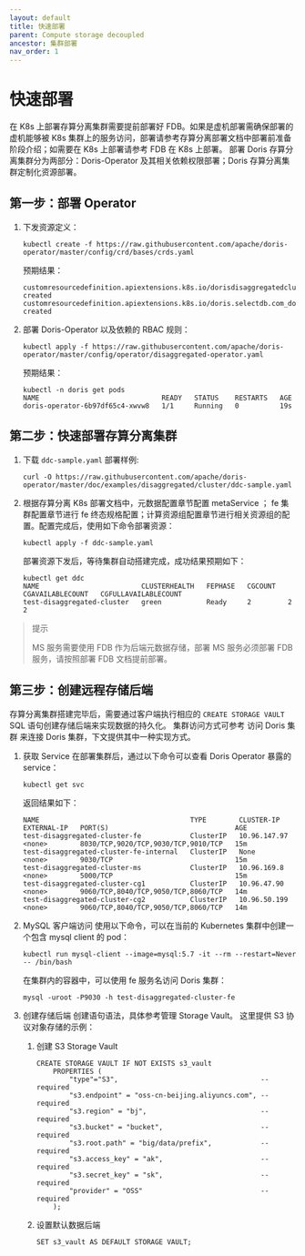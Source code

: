 ```yaml
---
layout: default
title: 快速部署
parent: Compute storage decoupled
ancestor: 集群部署
nav_order: 1
---
```


# 快速部署
在 K8s 上部署存算分离集群需要提前部署好 FDB。如果是虚机部署需确保部署的虚机能够被 K8s 集群上的服务访问，部署请参考存算分离部署文档中部署前准备阶段介绍；如需要在 K8s 上部署请参考 FDB 在 K8s 上部署。 部署 Doris 存算分离集群分为两部分：Doris-Operator 及其相关依赖权限部署；Doris 存算分离集群定制化资源部署。

## 第一步：部署 Operator
1. 下发资源定义：

    ```shell
    kubectl create -f https://raw.githubusercontent.com/apache/doris-operator/master/config/crd/bases/crds.yaml
    ```

    预期结果：

    ```shell
    customresourcedefinition.apiextensions.k8s.io/dorisdisaggregatedclusters.disaggregated.cluster.doris.com created
    customresourcedefinition.apiextensions.k8s.io/doris.selectdb.com_dorisclusters.yaml created
    ```
2. 部署 Doris-Operator 以及依赖的 RBAC 规则：

    ```shell
    kubectl apply -f https://raw.githubusercontent.com/apache/doris-operator/master/config/operator/disaggregated-operator.yaml
    ```

    预期结果：

    ```shell
    kubectl -n doris get pods
    NAME                              READY   STATUS    RESTARTS   AGE
    doris-operator-6b97df65c4-xwvw8   1/1     Running   0          19s
    ```

## 第二步：快速部署存算分离集群
1. 下载 `ddc-sample.yaml` 部署样例:

    ```shell
    curl -O https://raw.githubusercontent.com/apache/doris-operator/master/doc/examples/disaggregated/cluster/ddc-sample.yaml
    ```
2. 根据存算分离 K8s 部署文档中，元数据配置章节配置 metaService ； fe 集群配置章节进行 fe 终态规格配置；计算资源组配置章节进行相关资源组的配置。配置完成后，使用如下命令部署资源：

    ```shell
    kubectl apply -f ddc-sample.yaml
    ```

    部署资源下发后，等待集群自动搭建完成，成功结果预期如下：

    ```shell
    kubectl get ddc
    NAME                         CLUSTERHEALTH   FEPHASE   CGCOUNT   CGAVAILABLECOUNT   CGFULLAVAILABLECOUNT
    test-disaggregated-cluster   green           Ready     2         2                  2
    ```

> 提示
> 
> MS 服务需要使用 FDB 作为后端元数据存储，部署 MS 服务必须部署 FDB 服务，请按照部署 FDB 文档提前部署。

## 第三步：创建远程存储后端
存算分离集群搭建完毕后，需要通过客户端执行相应的 `CREATE STORAGE VAULT` SQL 语句创建存储后端来实现数据的持久化。 集群访问方式可参考 访问 Doris 集群 来连接 Doris 集群，下文提供其中一种实现方式。

1. 获取 Service
    在部署集群后，通过以下命令可以查看 Doris Operator 暴露的 service：

    ```shell
    kubectl get svc
    ```

    返回结果如下：

    ```shell
    NAME                                     TYPE        CLUSTER-IP     EXTERNAL-IP   PORT(S)                               AGE
    test-disaggregated-cluster-fe            ClusterIP   10.96.147.97   <none>        8030/TCP,9020/TCP,9030/TCP,9010/TCP   15m
    test-disaggregated-cluster-fe-internal   ClusterIP   None           <none>        9030/TCP                              15m
    test-disaggregated-cluster-ms            ClusterIP   10.96.169.8    <none>        5000/TCP                              15m
    test-disaggregated-cluster-cg1           ClusterIP   10.96.47.90    <none>        9060/TCP,8040/TCP,9050/TCP,8060/TCP   14m
    test-disaggregated-cluster-cg2           ClusterIP   10.96.50.199   <none>        9060/TCP,8040/TCP,9050/TCP,8060/TCP   14m
    ```
2. MySQL 客户端访问
    使用以下命令，可以在当前的 Kubernetes 集群中创建一个包含 mysql client 的 pod：

    ```shell
    kubectl run mysql-client --image=mysql:5.7 -it --rm --restart=Never -- /bin/bash
    ```

    在集群内的容器中，可以使用 fe 服务名访问 Doris 集群：

    ```shell
    mysql -uroot -P9030 -h test-disaggregated-cluster-fe  
    ```
3. 创建存储后端
    创建语句语法，具体参考管理 Storage Vault。 这里提供 S3 协议对象存储的示例：
    1. 创建 S3 Storage Vault

        ```shell    
        CREATE STORAGE VAULT IF NOT EXISTS s3_vault
            PROPERTIES (
                "type"="S3",                                   -- required
                "s3.endpoint" = "oss-cn-beijing.aliyuncs.com", -- required
                "s3.region" = "bj",                            -- required
                "s3.bucket" = "bucket",                        -- required
                "s3.root.path" = "big/data/prefix",            -- required
                "s3.access_key" = "ak",                        -- required
                "s3.secret_key" = "sk",                        -- required
                "provider" = "OSS"                             -- required
            );
        ```
    2. 设置默认数据后端

        ```shell    
        SET s3_vault AS DEFAULT STORAGE VAULT;
        ```
